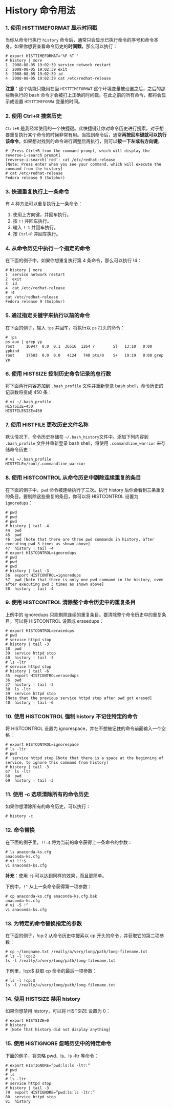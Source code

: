 ﻿# History 命令用法

### 1. 使用 HISTTIMEFORMAT 显示时间戳

当你从命令行执行 `history` 命令后，通常只会显示已执行命令的序号和命令本身。如果你想要查看命令历史的**时间戳**，那么可以执行：

```shell
# export HISTTIMEFORMAT='%F %T '
# history | more
1  2008-08-05 19:02:39 service network restart
2  2008-08-05 19:02:39 exit
3  2008-08-05 19:02:39 id
4  2008-08-05 19:02:39 cat /etc/redhat-release
```

**注意**：这个功能只能用在当 `HISTTIMEFORMAT` 这个环境变量被设置之后，之后的那些新执行的 bash 命令才会被打上正确的时间戳。在此之前的所有命令，都将会显示成设置 `HISTTIMEFORMA` 变量的时间。



### 2. 使用 Ctrl+R 搜索历史

`Ctrl+R` 是我经常使用的一个快捷键。此快捷键让你对命令历史进行搜索，对于想要重复执行某个命令的时候非常有用。当找到命令后，通常**再按回车键就可以执行该命令**。如果想对找到的命令进行调整后再执行，则可以**按一下左或右方向键**。

```shell
# [Press Ctrl+R from the command prompt, which will display the reverse-i-search prompt]
(reverse-i-search)`red‘: cat /etc/redhat-release
[Note: Press enter when you see your command, which will execute the command from the history]
# cat /etc/redhat-release
Fedora release 9 (Sulphur)
```



### 3. 快速重复执行上一条命令

有 4 种方法可以重复执行上一条命令：

1. 使用上方向键，并回车执行。
2. 按 `!!` 并回车执行。
3. 输入 `!-1` 并回车执行。
4. 按 `Ctrl+P` 并回车执行。



### 4. 从命令历史中执行一个指定的命令

在下面的例子中，如果你想重复执行第 4 条命令，那么可以执行 !4：

```shell
# history | more
1  service network restart
2  exit
3  id
4  cat /etc/redhat-release
# !4
cat /etc/redhat-release
Fedora release 9 (Sulphur)
```



### 5. 通过指定关键字来执行以前的命令

在下面的例子，输入 `!ps` 并回车，将执行以 `ps` 打头的命令：

```shell
# !ps
ps aux | grep yp
root     16947  0.0  0.1  36516  1264 ?        Sl   13:10   0:00 ypbind
root     17503  0.0  0.0   4124   740 pts/0    S+   19:19   0:00 grep yp
```



### 6. 使用 HISTSIZE 控制历史命令记录的总行数

将下面两行内容追加到 `.bash_profile` 文件并重新登录 bash shell，命令历史的记录数将变成 450 条：

```shell
# vi ~/.bash_profile
HISTSIZE=450
HISTFILESIZE=450
```



### 7. 使用 HISTFILE 更改历史文件名称

默认情况下，命令历史存储在 `~/.bash_history`文件中。添加下列内容到 `.bash_profile` 文件并重新登录 bash shell，将使用 `.commandline_warrior` 来存储命令历史：

```shell
# vi ~/.bash_profile
HISTFILE=/root/.commandline_warrior
```



### 8. 使用 HISTCONTROL 从命令历史中剔除连续重复的条目

在下面的例子中，`pwd` 命令被连续执行了三次。执行 history 后你会看到三条重复的条目。要剔除这些重复的条目，你可以将 HISTCONTROL 设置为 `ignoredups`：

```shell
# pwd
# pwd
# pwd
# history | tail -4
44  pwd
45  pwd
46  pwd [Note that there are three pwd commands in history, after executing pwd 3 times as shown above]
47  history | tail -4
# export HISTCONTROL=ignoredups
# pwd
# pwd
# pwd
# history | tail -3
56  export HISTCONTROL=ignoredups
57  pwd [Note that there is only one pwd command in the history, even after executing pwd 3 times as shown above]
58  history | tail -4
```



### 9. 使用 HISTCONTROL 清除整个命令历史中的重复条目

上例中的 ignoredups 只能剔除连续的重复条目。要清除整个命令历史中的重复条目，可以将 HISTCONTROL 设置成 erasedups：

```shell
# export HISTCONTROL=erasedups
# pwd
# service httpd stop
# history | tail -3
38  pwd
39  service httpd stop
40  history | tail -3
# ls -ltr
# service httpd stop
# history | tail -6
35  export HISTCONTROL=erasedups
36  pwd
37  history | tail -3
38  ls -ltr
39  service httpd stop
[Note that the previous service httpd stop after pwd got erased]
40  history | tail -6
```



### 10. 使用 HISTCONTROL 强制 history 不记住特定的命令

将 HISTCONTROL 设置为 ignorespace，并在不想被记住的命令前面输入一个空格：

```shell
# export HISTCONTROL=ignorespace
# ls -ltr
# pwd
#  service httpd stop [Note that there is a space at the beginning of service, to ignore this command from history]
# history | tail -3
67  ls -ltr
68  pwd
69  history | tail -3
```



### 11. 使用 -c 选项清除所有的命令历史

如果你想清除所有的命令历史，可以执行：

```shell
# history -c
```



### 12. 命令替换

在下面的例子里，`!!:$` 将为当前的命令获得上一条命令的参数：

```shell
# ls anaconda-ks.cfg
anaconda-ks.cfg
# vi !!:$
vi anaconda-ks.cfg
```

**补充**：使用 `!$` 可以达到同样的效果，而且更简单。

下例中，`!^` 从上一条命令获得第一项参数：

```shell
# cp anaconda-ks.cfg anaconda-ks.cfg.bak
anaconda-ks.cfg
# vi -5 !^
vi anaconda-ks.cfg
```



### 13. 为特定的命令替换指定的参数

在下面的例子，!cp:2 从命令历史中搜索以 cp 开头的命令，并获取它的第二项参数：

```shell
# cp ~/longname.txt /really/a/very/long/path/long-filename.txt
# ls -l !cp:2
ls -l /really/a/very/long/path/long-filename.txt
```

下例里，!cp:$ 获取 cp 命令的最后一项参数：

```shell
# ls -l !cp:$
ls -l /really/a/very/long/path/long-filename.txt
```



### 14. 使用 HISTSIZE 禁用 history

如果你想禁用 history，可以将 HISTSIZE 设置为 0：

```shell
# export HISTSIZE=0
# history
# [Note that history did not display anything]
```



### 15. 使用 HISTIGNORE 忽略历史中的特定命令

下面的例子，将忽略 pwd、ls、ls -ltr 等命令：

```shell
# export HISTIGNORE=”pwd:ls:ls -ltr:”
# pwd
# ls
# ls -ltr
# service httpd stop
# history | tail -3
79  export HISTIGNORE=”pwd:ls:ls -ltr:”
80  service httpd stop
81  history
```

